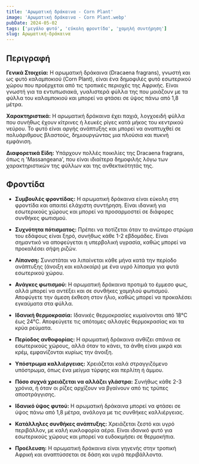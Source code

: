 ```yaml
---
title: 'Αρωματική δράκαινα - Corn Plant'
image: 'Αρωματική δράκαινα - Corn Plant.webp'
pubDate: 2024-05-02
tags: ['μεγάλο φυτό', 'εύκολη φροντίδα', 'χαμηλή συντήρηση']
slug: Αρωματική-δράκαινα
---
```


**Περιγραφή**
----------------
**Γενικά Στοιχεία:**
Η αρωματική δράκαινα (Dracaena fragrans), γνωστή και ως φυτό καλαμποκιού (Corn Plant), είναι ένα δημοφιλές φυτό εσωτερικού χώρου που προέρχεται από τις τροπικές περιοχές της Αφρικής. Είναι γνωστή για τα εντυπωσιακά, γυαλιστερά φύλλα της που μοιάζουν με τα φύλλα του καλαμποκιού και μπορεί να φτάσει σε ύψος πάνω από 1,8 μέτρα.

**Χαρακτηριστικά:**
Η αρωματική δράκαινα έχει παχιά, λογχοειδή φύλλα που συνήθως έχουν κίτρινες ή λευκές ρίγες κατά μήκος του κεντρικού νεύρου. Το φυτό είναι αργής ανάπτυξης και μπορεί να αναπτυχθεί σε πολυάριθμους βλαστούς, δημιουργώντας μια πλούσια και πυκνή εμφάνιση.

**Διαφορετικά Είδη:**
Υπάρχουν πολλές ποικιλίες της Dracaena fragrans, όπως η 'Massangeana', που είναι ιδιαίτερα δημοφιλής λόγω των χαρακτηριστικών της φύλλων και της ανθεκτικότητάς της.

**Φροντίδα**
--------------

* **Συμβουλές φροντίδας:** Η αρωματική δράκαινα είναι εύκολη στη φροντίδα και απαιτεί ελάχιστη συντήρηση. Είναι ιδανική για εσωτερικούς χώρους και μπορεί να προσαρμοστεί σε διάφορες συνθήκες φωτισμού.

* **Συχνότητα πότισματος:** Πρέπει να ποτίζεται όταν το ανώτερο στρώμα του εδάφους είναι ξηρό, συνήθως κάθε 1-2 εβδομάδες. Είναι σημαντικό να αποφεύγεται η υπερβολική υγρασία, καθώς μπορεί να προκαλέσει σήψη ριζών.

* **Λίπανση:** Συνιστάται να λιπαίνεται κάθε μήνα κατά την περίοδο ανάπτυξης (άνοιξη και καλοκαίρι) με ένα υγρό λίπασμα για φυτά εσωτερικού χώρου.

* **Ανάγκες φωτισμού:** Η αρωματική δράκαινα προτιμά το έμμεσο φως, αλλά μπορεί να αντέξει και σε συνθήκες χαμηλού φωτισμού. Αποφύγετε την άμεση έκθεση στον ήλιο, καθώς μπορεί να προκαλέσει εγκαύματα στα φύλλα.

* **Ιδανική θερμοκρασία:** Ιδανικές θερμοκρασίες κυμαίνονται από 18°C έως 24°C. Αποφεύγετε τις απότομες αλλαγές θερμοκρασίας και τα κρύα ρεύματα.

* **Περίοδος ανθοφορίας:** Η αρωματική δράκαινα ανθίζει σπάνια σε εσωτερικούς χώρους, αλλά όταν το κάνει, τα άνθη είναι μικρά και κρέμ, εμφανίζονται κυρίως την άνοιξη.

* **Υπόστρωμα καλλιέργειας:** Χρειάζεται καλά στραγγιζόμενο υπόστρωμα, όπως ένα μείγμα τύρφης και περλίτη ή άμμου.

* **Πόσο συχνά χρειάζεται να αλλάζει γλάστρα:** Συνήθως κάθε 2-3 χρόνια, ή όταν οι ρίζες αρχίζουν να βγαίνουν από τις τρύπες αποστράγγισης.

* **Ιδανικό ύψος φυτού:** Η αρωματική δράκαινα μπορεί να φτάσει σε ύψος πάνω από 1,8 μέτρα, ανάλογα με τις συνθήκες καλλιέργειας.

* **Κατάλληλες συνθήκες ανάπτυξης:** Χρειάζεται ζεστό και υγρό περιβάλλον, με καλή κυκλοφορία αέρα. Είναι ιδανικό φυτό για εσωτερικούς χώρους και μπορεί να ευδοκιμήσει σε θερμοκήπια.

* **Προέλευση:** Η αρωματική δράκαινα είναι γηγενής στην τροπική Αφρική και αναπτύσσεται σε δάση και υγρά περιβάλλοντα.